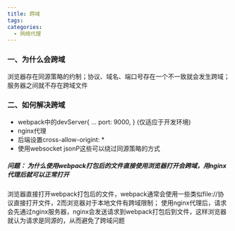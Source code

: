 ```yaml
---
title: 跨域
tags:
categories:
  - 网络代理
---
```


### 一、为什么会跨域

  浏览器存在同源策略的约制；协议、域名、端口号存在一个不一致就会发生跨域；
  服务器之间就不存在跨域文件

### 二、如何解决跨域

* webpack中的devServer{
    ...
    port: 9000,
  }  (仅适应于开发环境)
* nginx代理
* 后端设置cross-allow-origint: *
* 使用websocket jsonP这些可以绕过同源策略的方式

##### 问题： 为什么使用webpack打包后的文件直接使用浏览器打开会跨域，用nginx代理后就可以正常打开

  浏览器直接打开webpack打包后的文件，webpack通常会使用一些类似file://协议直接打开文件，2️而浏览器对于本地文件有跨域限制；
  使用nginx代理后，请求会先通过nginx服务器，nginx会发送请求到webpack打包后到文件，这样浏览器就认为请求是同源的，从而避免了跨域问题
